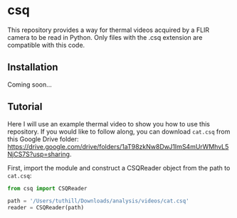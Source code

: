# csq
This repository provides a way for thermal videos acquired by a FLIR camera to be read in Python. Only files with the .csq extension are compatible with this code.

## Installation
Coming soon... 

## Tutorial 
Here I will use an example thermal video to show you how to use this repository. If you would like to follow along, you can download ```cat.csq``` from this Google Drive folder: https://drive.google.com/drive/folders/1aT98zkNw8DwJ1ImS4mUrWMhvL5NjCS7S?usp=sharing. 

First, import the module and construct a CSQReader object from the path to ```cat.csq```: 

```python
from csq import CSQReader

path = '/Users/tuthill/Downloads/analysis/videos/cat.csq'
reader = CSQReader(path)
```

